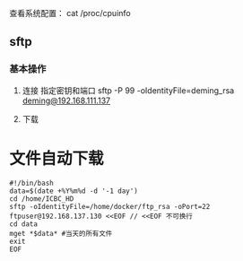 查看系统配置：
cat /proc/cpuinfo


## sftp
### 基本操作
1. 连接
指定密钥和端口
sftp -P 99 -oIdentityFile=deming_rsa deming@192.168.111.137

2. 下载


# 文件自动下载
```shell
#!/bin/bash
data=$(date +%Y%m%d -d '-1 day')
cd /home/ICBC_HD
sftp -oIdentityFile=/home/docker/ftp_rsa -oPort=22 ftpuser@192.168.137.130 <<EOF // <<EOF 不可换行
cd data
mget *$data* #当天的所有文件
exit
EOF
```